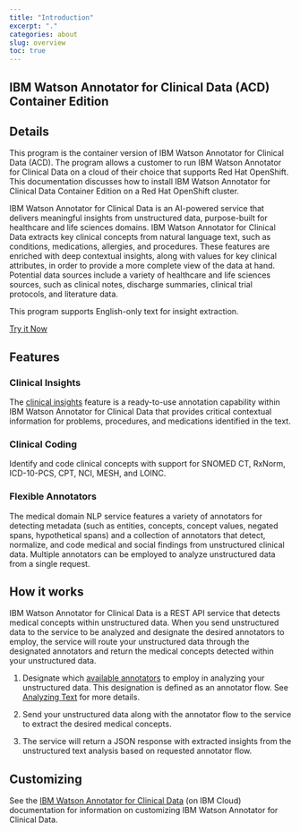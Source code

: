 ```yaml
---
title: "Introduction"
excerpt: "."
categories: about
slug: overview
toc: true
---
```

## IBM Watson Annotator for Clinical Data (ACD) Container Edition

## Details

This program is the container version of IBM Watson Annotator for Clinical Data (ACD).
The program allows a customer to run IBM Watson Annotator for Clinical Data on a cloud of their choice that supports Red Hat OpenShift.
This documentation discusses how to install IBM Watson Annotator for Clinical Data Container Edition on a Red Hat OpenShift cluster.

IBM Watson Annotator for Clinical Data is an AI-powered service that delivers meaningful insights from unstructured data, purpose-built for healthcare and life sciences domains.
IBM Watson Annotator for Clinical Data extracts key clinical concepts from natural language text, such as conditions, medications, allergies, and procedures.
These features are enriched with deep contextual insights, along with values for key clinical attributes, in order to provide a more complete view of the data at hand.
Potential data sources include a variety of healthcare and life sciences sources, such as clinical notes, discharge summaries, clinical trial protocols, and literature data.

This program supports English-only text for insight extraction.

[Try it Now](https://acd-try-it-out.mybluemix.net/preview)

## Features

### Clinical Insights

The [clinical insights](https://cloud.ibm.com/docs/wh-acd?topic=wh-acd-clinical_insights_overview) feature is a ready-to-use annotation capability within IBM Watson Annotator for Clinical Data that provides critical contextual information for problems, procedures, and medications identified in the text.

### Clinical Coding

Identify and code clinical concepts with support for SNOMED CT, RxNorm, ICD-10-PCS, CPT, NCI, MESH, and LOINC.

### Flexible Annotators

The medical domain NLP service features a variety of annotators for detecting metadata (such as entities, concepts, concept values, negated spans, hypothetical spans)
and a collection of annotators that detect, normalize, and code medical and social findings from unstructured clinical data. Multiple annotators can be employed
to analyze unstructured data from a single request.

## How it works

IBM Watson Annotator for Clinical Data is a REST API service that detects medical concepts within unstructured data.
When you send unstructured data to the service to be analyzed and designate the desired annotators to employ,
the service will route your unstructured data through the designated annotators and return the medical concepts detected within your unstructured data.

1. Designate which [available annotators](https://cloud.ibm.com/docs/wh-acd?topic=wh-acd-overview#available-annotators) to employ in analyzing your unstructured data.
   This designation is defined as an annotator flow. See [Analyzing Text](https://cloud.ibm.com/docs/wh-acd?topic=wh-acd-analyze_text) for more details.

2. Send your unstructured data along with the annotator flow to the service to extract the desired medical concepts.

3. The service will return a JSON response with extracted insights from the unstructured text analysis based on requested annotator flow.

## Customizing

See the [IBM Watson Annotator for Clinical Data](https://cloud.ibm.com/docs/wh-acd?topic=wh-acd-customizing) (on IBM Cloud) documentation for information on customizing IBM Watson Annotator for Clinical Data.
